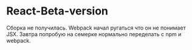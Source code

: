 # React-Beta-version
Сборка не получилась. Webpack начал ругаться что он не понимает JSX. 
Завтра попробую на семерке нормально переделать с npm и webpack.
